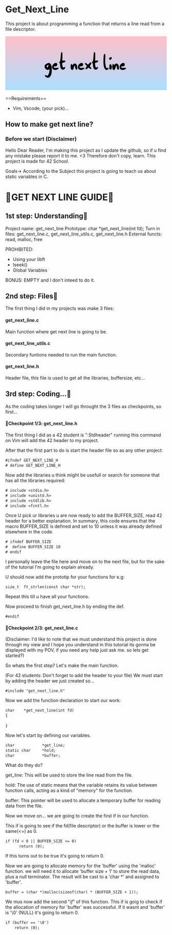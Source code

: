 # Get_Next_Line 
This project is about programming a function that returns a line read from a file descriptor.

![Get_Next_Line](Get_next_line.png)

==Requirements==
- Vim, Vscode, (your pick)...

## How to make get next line?

### Before we start (Disclaimer)

Hello Dear Reader, I'm making this project as I update the github, so if u find any mistake please report it to me. <3
Therefore don't copy, learn.
This project is made for 42 School.

Goals->
According to the Subject this project is going to teach us about static variables in C.

# 🐉GET NEXT LINE GUIDE🐉
## 1st step: Understanding🐉

Project name: get_next_line
Prototype: char *get_next_line(int fd);
Turn in files: get_next_line.c, get_next_line_utils.c, get_next_line.h
External functs: read, malloc, free

PROHIBITED:
- Using your libft
- lseek()
- Global Variables

BONUS:
EMPTY and I don't inteed to do it.

## 2nd step: Files🐲

The first thing I did in my projects was make 3 files:

#### get_next_line.c
Main function where get next line is going to be.

#### get_next_line_utils.c
Secondary funtions needed to run the main function.

#### get_next_line.h
Header file, this file is used to get all the libraries, buffersize, etc...

## 3rd step: Coding...🐲

As the coding takes longer I will go throught the 3 files as checkpoints, so first...

#### 🐲Checkpoint 1/3: get_next_line.h
The first thing I did as a 42 student is ":Stdheader" running this command on Vim will add the 42 header to my project.

After that the first part to do is start the header file so as any other project:
```
#ifndef GET_NEXT_LINE_H
# define GET_NEXT_LINE_H
```

Now add the libraries u think might be usefull or search for someone that has all the libraries required:
```
# include <stdio.h>
# include <unistd.h>
# include <stdlib.h>
# include <fcntl.h>
```
Once U pick ur libraries u are now ready to add the BUFFER_SIZE, read 42 header for a better explanation.
In summary, this code ensures that the macro BUFFER_SIZE is defined and set to 10 unless it was already defined elsewhere in the code.
```
# ifndef BUFFER_SIZE
#  define BUFFER_SIZE 10
# endif
```
I personally leave the file here and move on to the next file, but for the sake of the tutorial I'm going to explain already.

U should now add the prototip for your functions for e.g:
```
size_t	ft_strlen(const char *str);
```
Repeat this till u have all your functions.

Now proceed to finish get_next_line.h by ending the def.
```
#endif
```
#### 🐲Checkpoint 2/3: get_next_line.c

(Disclaimer: I'd like to note that we must understand this project is done through my view and I hope you understand in this tutorial its gonna be displayed with my POV, if you need any help just ask me.
so lets get started?)

So whats the first step?
Let's make the main function.

(For 42 students: Don't forget to add the header to your file)
We must start by adding the header we just created so...

```
#include "get_next_line.h"
```
Now we add the function declaration to start our work:

```
char    *get_next_line(int fd)
{
    
}
```
Now let's start by defining our variables.
```
char            *get_line;
static char     *hold;
char            *buffer;
```
What do they do?


get_line:
This will be used to store the line read from the file.


hold:
The use of static means that the variable retains its value between function calls, acting as a kind of "memory" for the function.


buffer:
This pointer will be used to allocate a temporary buffer for reading data from the file.


Now we move on...
we are going to create the first if in our function.

This if is going to see if the fd(file descriptor) or the buffer is lower or the same(<=) as 0.
```
if (fd < 0 || BUFFER_SIZE <= 0)
      return (0);
```
If this turns out to be true it's going to return 0.


Now we are going to allocate memory for the 'buffer' using the 'malloc' function. we will need it to allocate 'buffer size + 1' to store the read data, plus a null terminator.
The result will be cast to a 'char *' and assigned to 'buffer'.
```
buffer = (char *)malloc(sizeof(char) * (BUFFER_SIZE + 1));
```
We mus now add the second "*if*" of this function. This if is goig to check if the allocation of memory for 'buffer' was successful. If it wasnt and 'buffer' is '\0' (NULL) it's going to return 0.
```
if (buffer == '\0')
    return (0);
```
